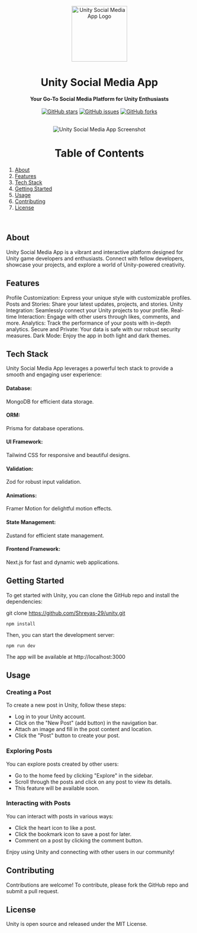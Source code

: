 <p align="center">
  <img src="https://github.com/Shreyas-29/unity/assets/111555846/acd3f23c-c5e4-4545-8ad1-615fd27176d5" alt="Unity Social Media App Logo" width="150" height="150">
</p>
<h1 align="center">Unity Social Media App</h1>
<div align="center">
  <strong>Your Go-To Social Media Platform for Unity Enthusiasts</strong>
</div>
<br />
<div align="center">
  <a href="https://github.com/Shreyas-29/unity-social-media-app/stargazers"><img alt="GitHub stars" src="https://img.shields.io/github/stars/your-username/unity-social-media-app?style=for-the-badge"></a>
  <a href="https://github.com/Shreyas-29/unity-social-media-app/issues"><img alt="GitHub issues" src="https://img.shields.io/github/issues/your-username/unity-social-media-app?style=for-the-badge"></a>
  <a href="https://github.com/Shreyas-29/unity-social-media-app/network"><img alt="GitHub forks" src="https://img.shields.io/github/forks/your-username/unity-social-media-app?style=for-the-badge"></a>
</div>

<br />

<p align="center">
  <img src="https://github.com/Shreyas-29/unity/assets/111555846/9a686dc4-adcf-43e8-b094-7d968a91671c" alt="Unity Social Media App Screenshot">
</p>

<h1 align="center">Table of Contents</h1>

1. [About](#about)
2. [Features](#features)
3. [Tech Stack](#tech-stack)
4. [Getting Started](#getting-started)
5. [Usage](#usage)
6. [Contributing](#contributing)
7. [License](#license)

<br />

## About

Unity Social Media App is a vibrant and interactive platform designed for Unity game developers and enthusiasts. Connect with fellow developers, showcase your projects, and explore a world of Unity-powered creativity.

## Features

Profile Customization: Express your unique style with customizable profiles.
Posts and Stories: Share your latest updates, projects, and stories.
Unity Integration: Seamlessly connect your Unity projects to your profile.
Real-time Interaction: Engage with other users through likes, comments, and more.
Analytics: Track the performance of your posts with in-depth analytics.
Secure and Private: Your data is safe with our robust security measures.
Dark Mode: Enjoy the app in both light and dark themes.

## Tech Stack

Unity Social Media App leverages a powerful tech stack to provide a smooth and engaging user experience:

#### Database:

MongoDB for efficient data storage.

#### ORM:

Prisma for database operations.

#### UI Framework:

Tailwind CSS for responsive and beautiful designs.

#### Validation:

Zod for robust input validation.

#### Animations:

Framer Motion for delightful motion effects.

#### State Management:

Zustand for efficient state management.

#### Frontend Framework:

Next.js for fast and dynamic web applications.

## Getting Started

To get started with Unity, you can clone the GitHub repo and install the dependencies:

git clone https://github.com/Shreyas-29/unity.git

```cd unity
npm install
```

Then, you can start the development server:

```
npm run dev
```

The app will be available at http://localhost:3000

## Usage

### Creating a Post

To create a new post in Unity, follow these steps:

- Log in to your Unity account.
- Click on the "New Post" (add button) in the navigation bar.
- Attach an image and fill in the post content and location.
- Click the "Post" button to create your post.

### Exploring Posts

You can explore posts created by other users:

- Go to the home feed by clicking "Explore" in the sidebar.
- Scroll through the posts and click on any post to view its details.
- This feature will be available soon.

### Interacting with Posts

You can interact with posts in various ways:

- Click the heart icon to like a post.
- Click the bookmark icon to save a post for later.
- Comment on a post by clicking the comment button.

Enjoy using Unity and connecting with other users in our community!

## Contributing

Contributions are welcome! To contribute, please fork the GitHub repo and submit a pull request.

## License

Unity is open source and released under the MIT License.
